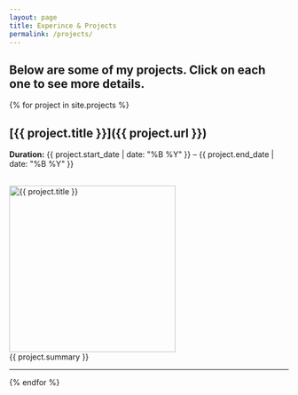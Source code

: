 ```yaml
---
layout: page
title: Experince & Projects
permalink: /projects/
---
```


Below are some of my projects. Click on each one to see more details.
---

{% for project in site.projects %}

## [{{ project.title }}]({{ project.url }})
**Duration:** {{ project.start_date | date: "%B %Y" }} – {{ project.end_date | date: "%B %Y" }}

<br>
<img src="{{ project.image }}" alt="{{ project.title }}" width="300">
<br>
{{ project.summary }}

---
{% endfor %}
